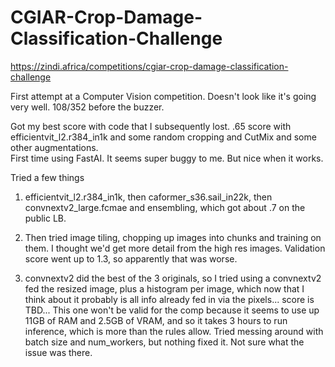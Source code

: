 # CGIAR-Crop-Damage-Classification-Challenge
https://zindi.africa/competitions/cgiar-crop-damage-classification-challenge

First attempt at a Computer Vision competition.  Doesn't look like it's going very well.  108/352 before the buzzer.  

Got my best score with code that I subsequently lost.  .65 score with efficientvit_l2.r384_in1k and some random cropping and CutMix and some other augmentations.  
First time using FastAI.  It seems super buggy to me.  But nice when it works.  

Tried a few things

1. efficientvit_l2.r384_in1k, then caformer_s36.sail_in22k, then convnextv2_large.fcmae and ensembling, which got about .7 on the public LB.

2. Then tried image tiling, chopping up images into chunks and training on them.  I thought we'd get more detail from the high res images.  Validation score went up to 1.3, so apparently that was worse.

3. convnextv2 did the best of the 3 originals, so I tried using a convnextv2 fed the resized image, plus a histogram per image, which now that I think about it probably is all info already fed in via the pixels... score is TBD...  This one won't be valid for the comp because it seems to use up 11GB of RAM and 2.5GB of VRAM, and so it takes 3 hours to run inference, which is more than the rules allow.  Tried messing around with batch size and num_workers, but nothing fixed it.  Not sure what the issue was there.
